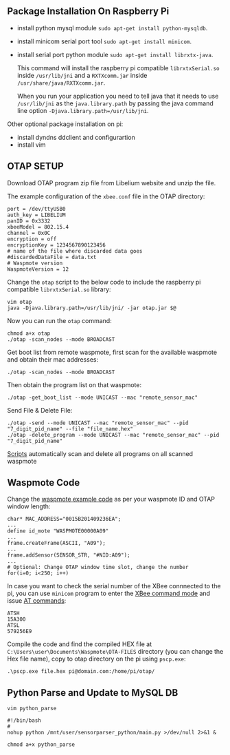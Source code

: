 ## Package Installation On Raspberry Pi

* install python mysql module `sudo apt-get install python-mysqldb`.
* install minicom serial port tool `sudo apt-get install minicom`.
* install serial port python module `sudo apt-get install librxtx-java`.
    
    This command will install the raspberry pi compatible `librxtxSerial.so` inside `/usr/lib/jni` and a `RXTXcomm.jar` inside `/usr/share/java/RXTXcomm.jar`.

    When you run your application you need to tell java that it needs to use `/usr/lib/jni` as the `java.library.path` by passing the java command line option `-Djava.library.path=/usr/lib/jni`.

Other optional package installation on pi:

* install dyndns ddclient and configurartion
* install vim


## OTAP SETUP

Download OTAP program zip file from Libelium website and unzip the file.

The example configuration of the `xbee.conf` file in the OTAP directory:

    port = /dev/ttyUSB0
    auth_key = LIBELIUM
    panID = 0x3332
    xbeeModel = 802.15.4
    channel = 0x0C
    encryption = off
    encryptionKey = 1234567890123456
    # name of the file where discarded data goes
    #discardedDataFile = data.txt
    # Waspmote version
    WaspmoteVersion = 12

Change the `otap` script to the below code to include the raspberry pi compatible `librxtxSerial.so` library:
 
    vim otap
    java -Djava.library.path=/usr/lib/jni/ -jar otap.jar $@

Now you can run the `otap` command:

    chmod a+x otap
    ./otap -scan_nodes --mode BROADCAST

Get boot list from remote waspmote, first scan for the available waspmote and obtain their mac addresses:

    ./otap -scan_nodes --mode BROADCAST
    
Then obtain the program list on that waspmote:

    ./otap -get_boot_list --mode UNICAST --mac "remote_sensor_mac"

Send File & Delete File:

    ./otap -send --mode UNICAST --mac "remote_sensor_mac" --pid "7_digit_pid_name" --file "file_name.hex"
    ./otap -delete_program --mode UNICAST --mac "remote_sensor_mac" --pid "7_digit_pid_name"

[Scripts](https://github.com/xianlin/WSN/blob/master/RaspberryPi/otap_del.sh) automatically scan and delete all programs on all scanned waspmote


## Waspmote Code

Change the [waspmote example code](https://github.com/xianlin/WSN/blob/master/Waspmote/default_waspmote_v1.2.pde) as per your waspmote ID and OTAP window length:

    char* MAC_ADDRESS="0015B201409236EA";
    ...
    define id_mote "WASPMOTE00000A09"
    ...
    frame.createFrame(ASCII, "A09");
    ...
    frame.addSensor(SENSOR_STR, "#NID:A09");
    ...
    # Optional: Change OTAP window time slot, change the number
    for(i=0; i<250; i++)

In case you want to check the serial number of the XBee connnected to the pi, you can use `minicom` program to enter the [XBee command mode](http://www.digi.com/support/kbase/kbaseresultdetl?id=2205) and issue [AT commands](http://examples.digi.com/wp-content/uploads/2012/07/XBee_ZB_ZigBee_AT_Commands.pdf):

    ATSH
    15A300
    ATSL
    579256E9

Compile the code and find the compiled HEX file at `C:\Users\user\Documents\Waspmote\OTA-FILES` directory (you can change the Hex file name), copy to otap directory on the pi using `pscp.exe`:
    
    .\pscp.exe file.hex pi@domain.com:/home/pi/otap/


## Python Parse and Update to MySQL DB

    vim python_parse

    #!/bin/bash
    #
    nohup python /mnt/user/sensorparser_python/main.py >/dev/null 2>&1 &

    chmod a+x python_parse

